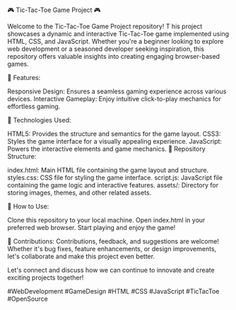 🎮 Tic-Tac-Toe Game Project 🎮

Welcome to the Tic-Tac-Toe Game Project repository! T
his project showcases a dynamic and interactive Tic-Tac-Toe game implemented using HTML, CSS, and JavaScript.
Whether you're a beginner looking to explore web development or a seasoned developer seeking inspiration,
this repository offers valuable insights into creating engaging browser-based games.

🚀 Features:

Responsive Design: Ensures a seamless gaming experience across various devices.
Interactive Gameplay: Enjoy intuitive click-to-play mechanics for effortless gaming.

🔧 Technologies Used:

HTML5: Provides the structure and semantics for the game layout.
CSS3: Styles the game interface for a visually appealing experience.
JavaScript: Powers the interactive elements and game mechanics.
📁 Repository Structure:

index.html: Main HTML file containing the game layout and structure.
styles.css: CSS file for styling the game interface.
script.js: JavaScript file containing the game logic and interactive features.
assets/: Directory for storing images, themes, and other related assets.


📝 How to Use:

Clone this repository to your local machine.
Open index.html in your preferred web browser.
Start playing and enjoy the game!

🌟 Contributions:
Contributions, feedback, and suggestions are welcome! Whether it's bug fixes, feature enhancements, or design improvements, let's collaborate and make this project even better.

Let's connect and discuss how we can continue to innovate and create exciting projects together!

#WebDevelopment #GameDesign #HTML #CSS #JavaScript #TicTacToe #OpenSource

